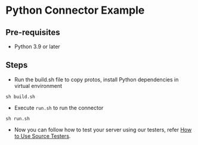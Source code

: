 # Python Connector Example

## Pre-requisites
- Python 3.9 or later

## Steps
- Run the build.sh file to copy protos, install Python dependencies in virtual environment
```commandline
sh build.sh
```

- Execute `run.sh` to run the connector
```commandline
sh run.sh
```

- Now you can follow how to test your server using our testers, refer [How to Use Source Testers](/tools/source-connector-tester/README.md).